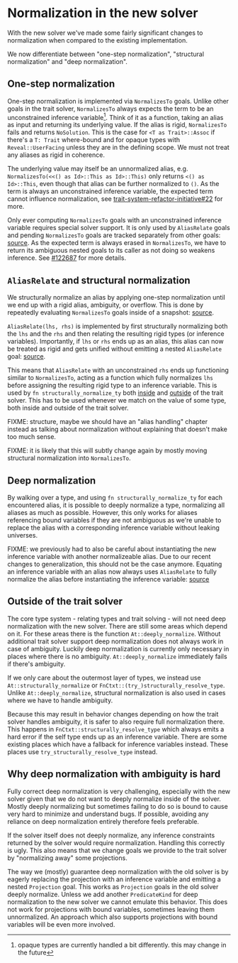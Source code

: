 # Normalization in the new solver

With the new solver we've made some fairly significant changes to normalization when compared
to the existing implementation.

We now differentiate between "one-step normalization", "structural normalization" and
"deep normalization".

## One-step normalization

One-step normalization is implemented via `NormalizesTo` goals. Unlike other goals
in the trait solver, `NormalizesTo` always expects the term to be an unconstrained
inference variable[^opaques]. Think of it as a function, taking an alias as input
and returning its underlying value. If the alias is rigid, `NormalizesTo` fails and
returns `NoSolution`. This is the case for `<T as Trait>::Assoc` if there's a `T: Trait`
where-bound and for opaque types with `Reveal::UserFacing` unless they are in the
defining scope. We must not treat any aliases as rigid in coherence.

The underlying value may itself be an unnormalized alias, e.g.
`NormalizesTo(<<() as Id>::This as Id>::This)` only returns `<() as Id>::This`,
even though that alias can be further normalized to `()`. As the term is
always an unconstrained inference variable, the expected term cannot influence
normalization, see [trait-system-refactor-initiative#22] for more.

Only ever computing `NormalizesTo` goals with an unconstrained inference variable
requires special solver support. It is only used by `AliasRelate` goals and pending
`NormalizesTo` goals are tracked separately from other goals: [source][try-eval-norm].
As the expected term is always erased in `NormalizesTo`, we have to return its
ambiguous nested goals to its caller as not doing so weakens inference. See
[#122687] for more details.  

[trait-system-refactor-initiative#22]: https://github.com/rust-lang/trait-system-refactor-initiative/issues/22
[try-eval-norm]: https://github.com/rust-lang/rust/blob/2627e9f3012a97d3136b3e11bf6bd0853c38a534/compiler/rustc_trait_selection/src/solve/eval_ctxt/mod.rs#L523-L537
[#122687]: https://github.com/rust-lang/rust/pull/122687

## `AliasRelate` and structural normalization

We structurally normalize an alias by applying one-step normalization until
we end up with a rigid alias, ambiguity, or overflow. This is done by repeatedly
evaluating `NormalizesTo` goals inside of a snapshot: [source][structural_norm].

`AliasRelate(lhs, rhs)` is implemented by first structurally normalizing both the
`lhs` and the `rhs` and then relating the resulting rigid types (or inference
variables). Importantly, if `lhs` or `rhs` ends up as an alias, this alias can
now be treated as rigid and gets unified without emitting a nested `AliasRelate`
goal: [source][structural-relate].

This means that `AliasRelate` with an unconstrained `rhs` ends up functioning
similar to `NormalizesTo`, acting as a function which fully normalizes `lhs`
before assigning the resulting rigid type to an inference variable. This is used by
`fn structurally_normalize_ty` both [inside] and [outside] of the trait solver.
This has to be used whenever we match on the value of some type, both inside
and outside of the trait solver.

FIXME: structure, maybe we should have an "alias handling" chapter instead as
talking about normalization without explaining that doesn't make too much
sense.

FIXME: it is likely that this will subtly change again by mostly moving structural
normalization into `NormalizesTo`.

[structural_norm]: https://github.com/rust-lang/rust/blob/2627e9f3012a97d3136b3e11bf6bd0853c38a534/compiler/rustc_trait_selection/src/solve/alias_relate.rs#L140-L175
[structural-relate]: https://github.com/rust-lang/rust/blob/a0569fa8f91b5271e92d2f73fd252de7d3d05b9c/compiler/rustc_trait_selection/src/solve/alias_relate.rs#L88-L107
[inside]: https://github.com/rust-lang/rust/blob/a0569fa8f91b5271e92d2f73fd252de7d3d05b9c/compiler/rustc_trait_selection/src/solve/mod.rs#L278-L299
[outside]: https://github.com/rust-lang/rust/blob/a0569fa8f91b5271e92d2f73fd252de7d3d05b9c/compiler/rustc_trait_selection/src/traits/structural_normalize.rs#L17-L48

## Deep normalization

By walking over a type, and using `fn structurally_normalize_ty` for each encountered
alias, it is possible to deeply normalize a type, normalizing all aliases as much as
possible. However, this only works for aliases referencing bound variables if they are
not ambiguous as we're unable to replace the alias with a corresponding inference
variable without leaking universes.

FIXME: we previously had to also be careful about instantiating the new inference
variable with another normalizeable alias. Due to our recent changes to generalization,
this should not be the case anymore. Equating an inference variable with an alias
now always uses `AliasRelate` to fully normalize the alias before instantiating the
inference variable: [source][generalize-no-alias]

[generalize-no-alias]: https://github.com/rust-lang/rust/blob/a0569fa8f91b5271e92d2f73fd252de7d3d05b9c/compiler/rustc_infer/src/infer/relate/generalize.rs#L353-L358

## Outside of the trait solver

The core type system - relating types and trait solving - will not need deep
normalization with the new solver. There are still some areas which depend on it.
For these areas there is the function `At::deeply_normalize`. Without additional
trait solver support deep normalization does not always work in case of ambiguity.
Luckily deep normalization is currently only necessary in places where there is no ambiguity.
`At::deeply_normalize` immediately fails if there's ambiguity.

If we only care about the outermost layer of types, we instead use
`At::structurally_normalize` or `FnCtxt::(try_)structurally_resolve_type`.
Unlike `At::deeply_normalize`, structural normalization is also used in cases where we
have to handle ambiguity.

Because this may result in behavior changes depending on how the trait solver handles
ambiguity, it is safer to also require full normalization there. This happens in
`FnCtxt::structurally_resolve_type` which always emits a hard error if the self type ends
up as an inference variable. There are some existing places which have a fallback for
inference variables instead. These places use `try_structurally_resolve_type` instead.

## Why deep normalization with ambiguity is hard

Fully correct deep normalization is very challenging, especially with the new solver 
given that we do not want to deeply normalize inside of the solver. Mostly deeply normalizing
but sometimes failing to do so is bound to cause very hard to minimize and understand bugs.
If possible, avoiding any reliance on deep normalization entirely therefore feels preferable.

If the solver itself does not deeply normalize, any inference constraints returned by the
solver would require normalization. Handling this correctly is ugly. This also means that
we change goals we provide to the trait solver by "normalizing away" some projections.

The way we (mostly) guarantee deep normalization with the old solver is by eagerly replacing
the projection with an inference variable and emitting a nested `Projection` goal. This works
as `Projection` goals in the old solver deeply normalize. Unless we add another `PredicateKind`
for deep normalization to the new solver we cannot emulate this behavior. This does not work
for projections with bound variables, sometimes leaving them unnormalized. An approach which
also supports projections with bound variables will be even more involved. 

[^opaques]: opaque types are currently handled a bit differently. this may change in the future